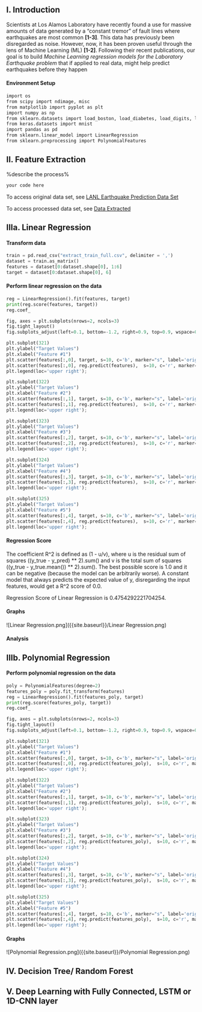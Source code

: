 ## I. Introduction
Scientists at Los Alamos Laboratory have recently found a use for massive amounts of data generated by a “constant tremor” of fault lines where earthquakes are most common **[1-3]**. This data has previously been disregarded as noise. However, now, it has been proven useful through the lens of Machine Learning (ML) **[1-2]**. Following their recent publications, our goal is to build _Machine Learning regression models for the Laboratory Earthquake problem_ that if applied to real data, might help predict earthquakes before they happen

#### Environment Setup

```markdown
import os
from scipy import ndimage, misc
from matplotlib import pyplot as plt
import numpy as np
from sklearn.datasets import load_boston, load_diabetes, load_digits, load_breast_cancer
from keras.datasets import mnist
import pandas as pd
from sklearn.linear_model import LinearRegression
from sklearn.preprocessing import PolynomialFeatures
```

## II. Feature Extraction
%describe the process%

```python
your code here
```
To access original data set, see [LANL Earthquake Prediction Data Set](https://www.kaggle.com/c/LANL-Earthquake-Prediction/data)

To access processed data set, see [Data Extracted](extract_train_full.csv)

## IIIa. Linear Regression
#### Transform data
```python
train = pd.read_csv("extract_train_full.csv", delimiter = ',')
dataset = train.as_matrix()
features = dataset[0:dataset.shape[0], 1:6]
target = dataset[0:dataset.shape[0], 6]
```
#### Perform linear regression on the data

```python
reg = LinearRegression().fit(features, target)
print(reg.score(features, target))
reg.coef_

fig, axes = plt.subplots(nrows=2, ncols=3)
fig.tight_layout()
fig.subplots_adjust(left=0.1, bottom=-1.2, right=0.9, top=0.9, wspace=0.4, hspace=0.2)

plt.subplot(321)
plt.ylabel("Target Values")
plt.xlabel("Feature #1")
plt.scatter(features[:,0], target, s=10, c='b', marker="s", label='original')
plt.scatter(features[:,0], reg.predict(features),  s=10, c='r', marker="o", label='predicted')
plt.legend(loc='upper right');

plt.subplot(322)
plt.ylabel("Target Values")
plt.xlabel("Feature #2")
plt.scatter(features[:,1], target, s=10, c='b', marker="s", label='original')
plt.scatter(features[:,1], reg.predict(features),  s=10, c='r', marker="o", label='predicted')
plt.legend(loc='upper right');

plt.subplot(323)
plt.ylabel("Target Values")
plt.xlabel("Feature #3")
plt.scatter(features[:,2], target, s=10, c='b', marker="s", label='original')
plt.scatter(features[:,2], reg.predict(features),  s=10, c='r', marker="o", label='predicted')
plt.legend(loc='upper right');

plt.subplot(324)
plt.ylabel("Target Values")
plt.xlabel("Feature #4")
plt.scatter(features[:,3], target, s=10, c='b', marker="s", label='original')
plt.scatter(features[:,3], reg.predict(features),  s=10, c='r', marker="o", label='predicted')
plt.legend(loc='upper right');

plt.subplot(325)
plt.ylabel("Target Values")
plt.xlabel("Feature #5")
plt.scatter(features[:,4], target, s=10, c='b', marker="s", label='original')
plt.scatter(features[:,4], reg.predict(features),  s=10, c='r', marker="o", label='predicted')
plt.legend(loc='upper right');
```
#### Regression Score
The coefficient R^2 is defined as (1 - u/v), where u is the residual sum of squares ((y_true - y_pred) ** 2).sum() and v is the total sum of squares ((y_true - y_true.mean()) ** 2).sum(). The best possible score is 1.0 and it can be negative (because the model can be arbitrarily worse). A constant model that always predicts the expected value of y, disregarding the input features, would get a R^2 score of 0.0.

Regression Score of Linear Regression is 0.4754292221704254.

#### Graphs
![Linear Regression.png]({{site.baseurl}}/Linear Regression.png)

#### Analysis

## IIIb. Polynomial Regression
#### Perform polynomial regression on the data

```python
poly = PolynomialFeatures(degree=2)
features_poly = poly.fit_transform(features)
reg = LinearRegression().fit(features_poly, target)
print(reg.score(features_poly, target))
reg.coef_

fig, axes = plt.subplots(nrows=2, ncols=3)
fig.tight_layout()
fig.subplots_adjust(left=0.1, bottom=-1.2, right=0.9, top=0.9, wspace=0.4, hspace=0.2)

plt.subplot(321)
plt.ylabel("Target Values")
plt.xlabel("Feature #1")
plt.scatter(features[:,0], target, s=10, c='b', marker="s", label='original')
plt.scatter(features[:,0], reg.predict(features_poly),  s=10, c='r', marker="o", label='predicted')
plt.legend(loc='upper right');

plt.subplot(322)
plt.ylabel("Target Values")
plt.xlabel("Feature #2")
plt.scatter(features[:,1], target, s=10, c='b', marker="s", label='original')
plt.scatter(features[:,1], reg.predict(features_poly),  s=10, c='r', marker="o", label='predicted')
plt.legend(loc='upper right');

plt.subplot(323)
plt.ylabel("Target Values")
plt.xlabel("Feature #3")
plt.scatter(features[:,2], target, s=10, c='b', marker="s", label='original')
plt.scatter(features[:,2], reg.predict(features_poly),  s=10, c='r', marker="o", label='predicted')
plt.legend(loc='upper right');

plt.subplot(324)
plt.ylabel("Target Values")
plt.xlabel("Feature #4")
plt.scatter(features[:,3], target, s=10, c='b', marker="s", label='original')
plt.scatter(features[:,3], reg.predict(features_poly),  s=10, c='r', marker="o", label='predicted')
plt.legend(loc='upper right');

plt.subplot(325)
plt.ylabel("Target Values")
plt.xlabel("Feature #5")
plt.scatter(features[:,4], target, s=10, c='b', marker="s", label='original')
plt.scatter(features[:,4], reg.predict(features_poly),  s=10, c='r', marker="o", label='predicted')
plt.legend(loc='upper right');
```
#### Graphs
![Polynomial Regression.png]({{site.baseurl}}/Polynomial Regression.png)


## IV. Decision Tree/ Random Forest

## V. Deep Learning with Fully Connected, LSTM or 1D-CNN layer
